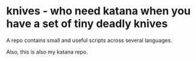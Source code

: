knives - who need katana when you have a set of tiny deadly knives
======

A repo contains small and useful scripts across several languages.

Also, this is also my katana repo.


